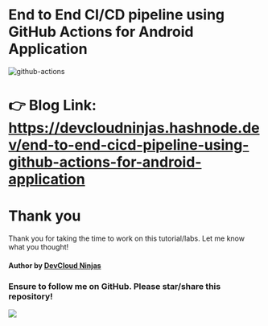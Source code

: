 # End to End CI/CD pipeline using GitHub Actions for Android Application

![github-actions](https://imgur.com/XNUS0pA.png)

# 👉 Blog Link: https://devcloudninjas.hashnode.dev/end-to-end-cicd-pipeline-using-github-actions-for-android-application

# Thank you
Thank you for taking the time to work on this tutorial/labs. Let me know what you thought!

#### Author by [DevCloud Ninjas](https://github.com/DevCloudNinjas)

### Ensure to follow me on GitHub. Please star/share this repository!


![](https://imgur.com/ZdiaMeo.gif)